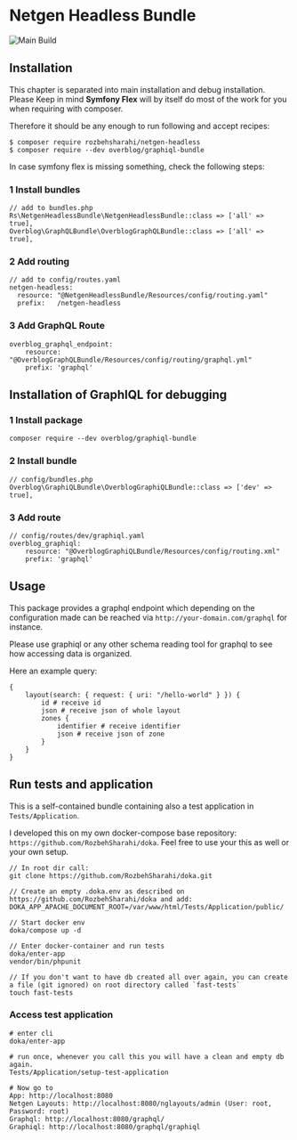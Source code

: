 # Netgen Headless Bundle

![Main Build](https://travis-ci.com/RozbehSharahi/netgen-headless-bundle.svg?branch=main)

## Installation

This chapter is separated into main installation and debug installation. Please Keep in mind **Symfony Flex** will by
itself do most of the work for you when requiring with composer.

Therefore it should be any enough to run following and accept recipes:

```
$ composer require rozbehsharahi/netgen-headless
$ composer require --dev overblog/graphiql-bundle
```

In case symfony flex is missing something, check the following steps:

### 1 Install bundles

```
// add to bundles.php
Rs\NetgenHeadlessBundle\NetgenHeadlessBundle::class => ['all' => true],
Overblog\GraphQLBundle\OverblogGraphQLBundle::class => ['all' => true],
```

### 2 Add routing

```
// add to config/routes.yaml
netgen-headless:
  resource: "@NetgenHeadlessBundle/Resources/config/routing.yaml"
  prefix:   /netgen-headless
```

### 3 Add GraphQL Route

```
overblog_graphql_endpoint:
    resource: "@OverblogGraphQLBundle/Resources/config/routing/graphql.yml"
    prefix: 'graphql'
```

## Installation of GraphIQL for debugging

### 1 Install package

```
composer require --dev overblog/graphiql-bundle
```

### 2 Install bundle

```
// config/bundles.php
Overblog\GraphiQLBundle\OverblogGraphiQLBundle::class => ['dev' => true],
```

### 3 Add route

```
// config/routes/dev/graphiql.yaml
overblog_graphiql:
    resource: "@OverblogGraphiQLBundle/Resources/config/routing.xml"
    prefix: 'graphql'
```

## Usage

This package provides a graphql endpoint which depending on the configuration made can be reached
via `http://your-domain.com/graphql` for instance. 

Please use graphiql or any other schema reading tool for graphql to see how accessing data is organized.

Here an example query:

```
{
    layout(search: { request: { uri: "/hello-world" } }) {
        id # receive id
        json # receive json of whole layout
        zones {
            identifier # receive identifier
            json # receive json of zone
        }
    }
}
```

## Run tests and application

This is a self-contained bundle containing also a test application in `Tests/Application`.

I developed this on my own docker-compose base repository: `https://github.com/RozbehSharahi/doka`. Feel free to use
your this as well or your own setup.

```
// In root dir call:
git clone https://github.com/RozbehSharahi/doka.git

// Create an empty .doka.env as described on https://github.com/RozbehSharahi/doka and add:
DOKA_APP_APACHE_DOCUMENT_ROOT=/var/www/html/Tests/Application/public/

// Start docker env
doka/compose up -d

// Enter docker-container and run tests
doka/enter-app
vendor/bin/phpunit

// If you don't want to have db created all over again, you can create a file (git ignored) on root directory called `fast-tests`
touch fast-tests
```

### Access test application

```
# enter cli
doka/enter-app

# run once, whenever you call this you will have a clean and empty db again.
Tests/Application/setup-test-application

# Now go to
App: http://localhost:8080
Netgen Layouts: http://localhost:8080/nglayouts/admin (User: root, Password: root)
Graphql: http://localhost:8080/graphql/
Graphiql: http://localhost:8080/graphql/graphiql
```

